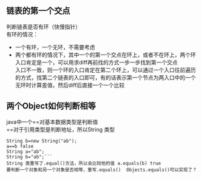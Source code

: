 ## 链表的第一个交点
判断链表是否有环（快慢指针）    
有环的情况：  
+ 一个有环，一个无环，不需要考虑   
+ 两个都有环的情况下，其中一个的第一个交点在环上，或者不在环上，两个环入口肯定是一个，可以用求diff再前找的方式一步一步找到第一个交点    
入口不一致，则一个环的入口肯定在第二个环上，可以通过一个入口往前遍历的方式，找第二个链表的入口即可，有的话表示第一个节点为两入口中的一个
无环时计算差值，然后diff后直接一个一个比较     

## 两个Object如何判断相等    
java中一个==对基本数据类型是判断值    
==对于引用类型是判断地址，所以String 类型      
```String a=new String("ab"); 
String b=new String("ab");
a==b false
String a="ab";
String b="ab";```   
String 类重写了.equal()方法，所以会比较他的值 a.equals(b) true
要判断一个对象和另一个对象是否相等，重写.equals()  Objects.equals()可以实现了？ 

